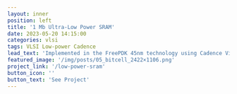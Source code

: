 ```yaml
---
layout: inner
position: left
title: '1 Mb Ultra-Low Power SRAM'
date: 2023-05-20 14:15:00
categories: vlsi
tags: VLSI Low-power Cadence
lead_text: 'Implemented in the FreePDK 45nm technology using Cadence Virtuoso and Spectre.'
featured_image: '/img/posts/05_bitcell_2422×1106.png'
project_link: '/low-power-sram'
button_icon: ''
button_text: 'See Project'
---
```



